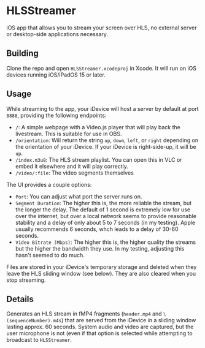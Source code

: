 # HLSStreamer
iOS app that allows you to stream your screen over HLS, no external server or desktop-side applications necessary.

## Building

Clone the repo and open `HLSStreamer.xcodeproj` in Xcode. It will run on iOS devices running iOS/iPadOS 15 or later.

## Usage

While streaming to the app, your iDevice will host a server by default at port `8888`, providing the following endpoints:

- `/`: A simple webpage with a Video.js player that will play back the livestream. This is suitable for use in OBS.
- `/orientation`: Will return the string `up`, `down`, `left`, or `right` depending on the orientation of your iDevice.
    If your iDevice is right-side-up, it will be `up`.
- `/index.m3u8`: The HLS stream playlist. You can open this in VLC or embed it elsewhere and it will play correctly.
- `/video/:file`: The video segments themselves

The UI provides a couple options:
- `Port`: You can adjust what port the server runs on.
- `Segment Duration`: The higher this is, the more reliable the stream, but the longer the delay.
  The default of 1 second is extremely low for use over the internet, but over a local network
  seems to provide reasonable stability and a delay of only about 5 to 7 seconds (in my testing).
  Apple usually recommends 6 seconds, whch leads to a delay of 30-60 seconds.
- `Video Bitrate (Mbps)`: The higher this is, the higher quality the streams but the higher the bandwidth
  they use. In my testing, adjusting this hasn't seemed to do much.

Files are stored in your iDevice's temporary storage and deleted when they leave the HLS sliding window (see below).
They are also cleared when you stop streaming.

## Details

Generates an HLS stream in fMP4 fragments (`header.mp4` and `\(sequenceNumber).m4s`) that are served from the
iDevice in a sliding window lasting approx. 60 seconds. System audio and video are captured, but the user
microphone is not (even if that option is selected while attempting to broadcast to `HLSStreamer`.
